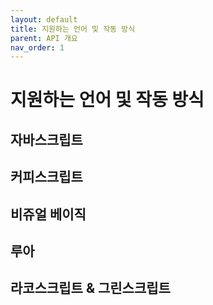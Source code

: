 ```yaml
---
layout: default
title: 지원하는 언어 및 작동 방식
parent: API 개요
nav_order: 1
---
```


# 지원하는 언어 및 작동 방식

## 자바스크립트

## 커피스크립트

## 비쥬얼 베이직

## 루아

## 라코스크립트 & 그린스크립트

